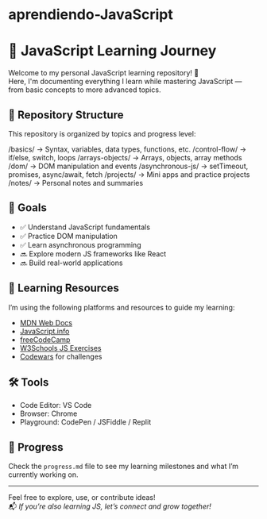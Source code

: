 # aprendiendo-JavaScript
# 📘 JavaScript Learning Journey

Welcome to my personal JavaScript learning repository! 🚀  
Here, I'm documenting everything I learn while mastering JavaScript — from basic concepts to more advanced topics.

## 📂 Repository Structure

This repository is organized by topics and progress level:

/basics/ → Syntax, variables, data types, functions, etc.
/control-flow/ → if/else, switch, loops
/arrays-objects/ → Arrays, objects, array methods
/dom/ → DOM manipulation and events
/asynchronous-js/ → setTimeout, promises, async/await, fetch
/projects/ → Mini apps and practice projects
/notes/ → Personal notes and summaries

## 🧠 Goals

- ✅ Understand JavaScript fundamentals
- ✅ Practice DOM manipulation
- ✅ Learn asynchronous programming
- 🔜 Explore modern JS frameworks like React
- 🔜 Build real-world applications

## 📌 Learning Resources

I’m using the following platforms and resources to guide my learning:

- [MDN Web Docs](https://developer.mozilla.org/en-US/docs/Web/JavaScript)
- [JavaScript.info](https://javascript.info/)
- [freeCodeCamp](https://www.freecodecamp.org/)
- [W3Schools JS Exercises](https://www.w3schools.com/js/js_exercises.asp)
- [Codewars](https://www.codewars.com/) for challenges

## 🛠️ Tools

- Code Editor: VS Code  
- Browser: Chrome  
- Playground: CodePen / JSFiddle / Replit  

## 📅 Progress

Check the `progress.md` file to see my learning milestones and what I’m currently working on.

---

Feel free to explore, use, or contribute ideas!  
📬 _If you’re also learning JS, let’s connect and grow together!_
